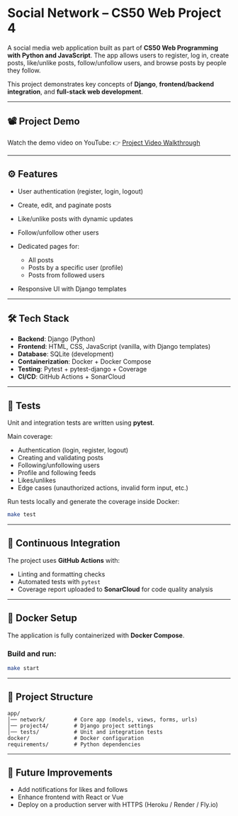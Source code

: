 # Social Network – CS50 Web Project 4

A social media web application built as part of **CS50 Web Programming with Python and JavaScript**.
The app allows users to register, log in, create posts, like/unlike posts, follow/unfollow users, and browse posts by people they follow.

This project demonstrates key concepts of **Django**, **frontend/backend integration**, and **full-stack web development**.

---

## 📽️ Project Demo

Watch the demo video on YouTube:
👉 [Project Video Walkthrough](https://youtu.be/qmUAHNA1-38)

---

## ⚙️ Features

* User authentication (register, login, logout)
* Create, edit, and paginate posts
* Like/unlike posts with dynamic updates
* Follow/unfollow other users
* Dedicated pages for:

  * All posts
  * Posts by a specific user (profile)
  * Posts from followed users
* Responsive UI with Django templates

---

## 🛠️ Tech Stack

* **Backend**: Django (Python)
* **Frontend**: HTML, CSS, JavaScript (vanilla, with Django templates)
* **Database**: SQLite (development)
* **Containerization**: Docker + Docker Compose
* **Testing**: Pytest + pytest-django + Coverage
* **CI/CD**: GitHub Actions + SonarCloud

---

## 🧪 Tests

Unit and integration tests are written using **pytest**.

Main coverage:

* Authentication (login, register, logout)
* Creating and validating posts
* Following/unfollowing users
* Profile and following feeds
* Likes/unlikes
* Edge cases (unauthorized actions, invalid form input, etc.)

Run tests locally and generate the coverage inside Docker:

```bash
make test
```

---

## 🔄 Continuous Integration

The project uses **GitHub Actions** with:

* Linting and formatting checks
* Automated tests with `pytest`
* Coverage report uploaded to **SonarCloud** for code quality analysis

---

## 🐳 Docker Setup

The application is fully containerized with **Docker Compose**.

### Build and run:

```bash
make start
```

---

## 📂 Project Structure

```
app/
│── network/         # Core app (models, views, forms, urls)
│── project4/        # Django project settings
│── tests/           # Unit and integration tests
docker/              # Docker configuration
requirements/        # Python dependencies
```

---

## 🚀 Future Improvements

* Add notifications for likes and follows
* Enhance frontend with React or Vue
* Deploy on a production server with HTTPS (Heroku / Render / Fly.io)
